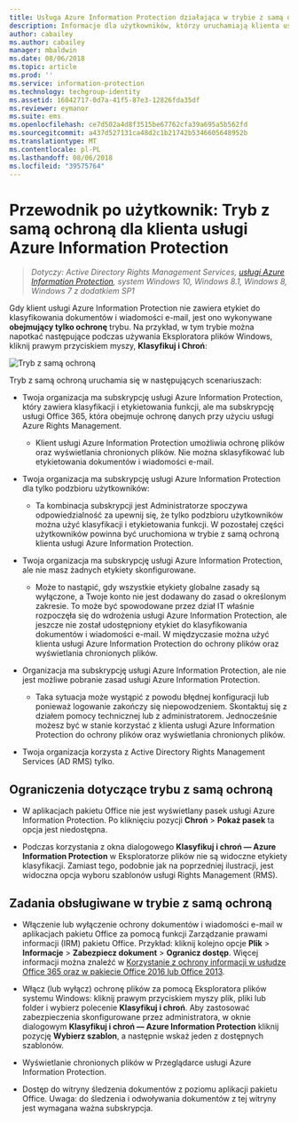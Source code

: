 ```yaml
---
title: Usługa Azure Information Protection działająca w trybie z samą ochroną
description: Informacje dla użytkowników, którzy uruchamiają klienta usługi Azure Information Protection w trybie z samą ochroną.
author: cabailey
ms.author: cabailey
manager: mbaldwin
ms.date: 08/06/2018
ms.topic: article
ms.prod: ''
ms.service: information-protection
ms.technology: techgroup-identity
ms.assetid: 16042717-0d7a-41f5-87e3-12826fda35df
ms.reviewer: eymanor
ms.suite: ems
ms.openlocfilehash: ce7d502a4d8f3515be67762cfa39a695a5b562fd
ms.sourcegitcommit: a437d527131ca48d2c1b21742b5346605648952b
ms.translationtype: MT
ms.contentlocale: pl-PL
ms.lasthandoff: 08/06/2018
ms.locfileid: "39575764"
---
```

# <a name="user-guide-protection-only-mode-for-the-azure-information-protection-client"></a>Przewodnik po użytkownik: Tryb z samą ochroną dla klienta usługi Azure Information Protection

>*Dotyczy: Active Directory Rights Management Services, [usługi Azure Information Protection](https://azure.microsoft.com/pricing/details/information-protection), system Windows 10, Windows 8.1, Windows 8, Windows 7 z dodatkiem SP1*


Gdy klient usługi Azure Information Protection nie zawiera etykiet do klasyfikowania dokumentów i wiadomości e-mail, jest ono wykonywane **obejmujący tylko ochronę** trybu. Na przykład, w tym trybie można napotkać następujące podczas używania Eksploratora plików Windows, kliknij prawym przyciskiem myszy, **Klasyfikuj i Chroń**:

![Tryb z samą ochroną](../media/protection-only-mode.png)

Tryb z samą ochroną uruchamia się w następujących scenariuszach:

- Twoja organizacja ma subskrypcję usługi Azure Information Protection, który zawiera klasyfikacji i etykietowania funkcji, ale ma subskrypcję usługi Office 365, która obejmuje ochronę danych przy użyciu usługi Azure Rights Management. 
    
    - Klient usługi Azure Information Protection umożliwia ochronę plików oraz wyświetlania chronionych plików. Nie można sklasyfikować lub etykietowania dokumentów i wiadomości e-mail.

- Twoja organizacja ma subskrypcję usługi Azure Information Protection dla tylko podzbioru użytkowników:
    
    - Ta kombinacja subskrypcji jest Administratorze spoczywa odpowiedzialność za upewnij się, że tylko podzbioru użytkowników można użyć klasyfikacji i etykietowania funkcji. W pozostałej części użytkowników powinna być uruchomiona w trybie z samą ochroną klienta usługi Azure Information Protection. 

- Twoja organizacja ma subskrypcję usługi Azure Information Protection, ale nie masz żadnych etykiety skonfigurowane.
    
    - Może to nastąpić, gdy wszystkie etykiety globalne zasady są wyłączone, a Twoje konto nie jest dodawany do zasad o określonym zakresie. To może być spowodowane przez dział IT właśnie rozpoczęła się do wdrożenia usługi Azure Information Protection, ale jeszcze nie został udostępniony etykiet do klasyfikowania dokumentów i wiadomości e-mail. W międzyczasie można użyć klienta usługi Azure Information Protection do ochrony plików oraz wyświetlania chronionych plików.

- Organizacja ma subskrypcję usługi Azure Information Protection, ale nie jest możliwe pobranie zasad usługi Azure Information Protection. 
    
    - Taka sytuacja może wystąpić z powodu błędnej konfiguracji lub ponieważ logowanie zakończy się niepowodzeniem. Skontaktuj się z działem pomocy technicznej lub z administratorem. Jednocześnie możesz być w stanie korzystać z klienta usługi Azure Information Protection do ochrony plików oraz wyświetlania chronionych plików.

- Twoja organizacja korzysta z Active Directory Rights Management Services (AD RMS) tylko. 


## <a name="limitations-for-protection-only-mode"></a>Ograniczenia dotyczące trybu z samą ochroną

- W aplikacjach pakietu Office nie jest wyświetlany pasek usługi Azure Information Protection. Po kliknięciu pozycji **Chroń** > **Pokaż pasek** ta opcja jest niedostępna.

- Podczas korzystania z okna dialogowego **Klasyfikuj i chroń — Azure Information Protection** w Eksploratorze plików nie są widoczne etykiety klasyfikacji. Zamiast tego, podobnie jak na poprzedniej ilustracji, jest widoczna opcja wyboru szablonów usługi Rights Management (RMS). 

## <a name="supported-tasks-for-protection-only-mode"></a>Zadania obsługiwane w trybie z samą ochroną

- Włączenie lub wyłączenie ochrony dokumentów i wiadomości e-mail w aplikacjach pakietu Office za pomocą funkcji Zarządzanie prawami informacji (IRM) pakietu Office. Przykład: kliknij kolejno opcje **Plik** > **Informacje** > **Zabezpiecz dokument** > **Ogranicz dostęp**. Więcej informacji można znaleźć w [Korzystanie z ochrony informacji w usłudze Office 365 oraz w pakiecie Office 2016 lub Office 2013](../help-users.md).

- Włącz (lub wyłącz) ochronę plików za pomocą Eksploratora plików systemu Windows: kliknij prawym przyciskiem myszy plik, pliki lub folder i wybierz polecenie **Klasyfikuj i chroń**. Aby zastosować zabezpieczenia skonfigurowane przez administratora, w oknie dialogowym **Klasyfikuj i chroń — Azure Information Protection** kliknij pozycję **Wybierz szablon**, a następnie wskaż jeden z dostępnych szablonów.

- Wyświetlanie chronionych plików w Przeglądarce usługi Azure Information Protection.

- Dostęp do witryny śledzenia dokumentów z poziomu aplikacji pakietu Office. Uwaga: do śledzenia i odwoływania dokumentów z tej witryny jest wymagana ważna subskrypcja.
  
